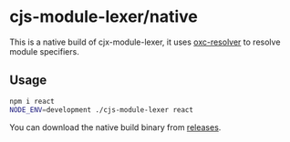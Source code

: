 # cjs-module-lexer/native

This is a native build of cjx-module-lexer, it uses [oxc-resolver](https://github.com/oxc-project/oxc-resolver) to resolve module specifiers.

## Usage

```bash
npm i react
NODE_ENV=development ./cjs-module-lexer react
```

You can download the native build binary from [releases](https://github.com/esm-dev/cjs-module-lexer/releases).
